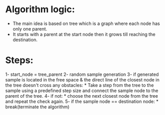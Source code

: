 # Algorithm logic:
- The main idea is based on tree which is a graph where each node has only one parent. 
- It starts with a parent at the start node then it grows till reaching the destination.

# Steps:
1- start_node = tree_parent
2- random sample generation 
3- if generated sample is located in the free space & the direct line of the closest node in the tree doesn't cross any obstacles:
    * Take a step from the tree to the sample using a predefined step size and connect the sample node to the parent of the tree.
4- if not: 
    * choose the next closest node from the tree and repeat the check again.
5- if the sample node == destination node:
    * break(terminate the algorithm)
